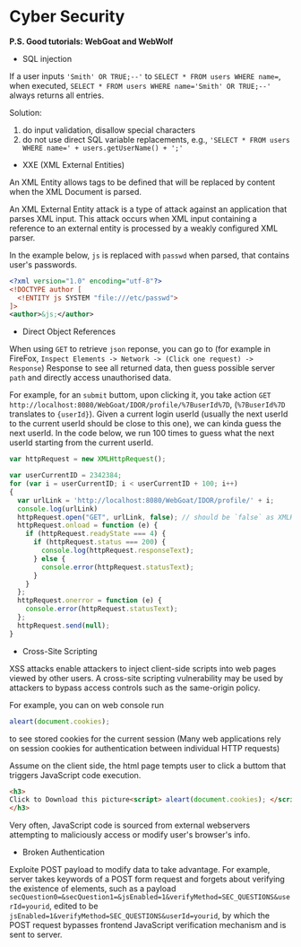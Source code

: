 # Cyber Security

**P.S. Good tutorials: WebGoat and WebWolf**

* SQL injection

If a user inputs `'Smith' OR TRUE;--'` to `SELECT * FROM users WHERE name=`, when executed, `SELECT * FROM users WHERE name='Smith' OR TRUE;--'` always returns all entries.

Solution: 
1. do input validation, disallow special characters
2. do not use direct SQL variable replacements, e.g., `'SELECT * FROM users WHERE name=' + users.getUserName() + ';'`

* XXE (XML External Entities)

An XML Entity allows tags to be defined that will be replaced by content when the XML Document is parsed.

An XML External Entity attack is a type of attack against an application that parses XML input. This attack occurs when XML input containing a reference to an external entity is processed by a weakly configured XML parser. 

In the example below, `js` is replaced with `passwd` when parsed, that contains user's passwords.
```xml
<?xml version="1.0" encoding="utf-8"?>
<!DOCTYPE author [
  <!ENTITY js SYSTEM "file:///etc/passwd">
]>
<author>&js;</author>
```

* Direct Object References

When using `GET` to retrieve `json` reponse, you can go to (for example in FireFox, `Inspect Elements -> Network -> (Click one request) -> Response`) Response to see all returned data, then guess possible server `path` and directly access unauthorised data.

For example, for an `submit` buttom, upon clicking it, you take action `GET http://localhost:8080/WebGoat/IDOR/profile/%7BuserId%7D`, (`%7BuserId%7D` translates to `{userId}`). Given a current login userId (usually the next userId to the current userId should be close to this one), we can kinda guess the next userId. In the code below, we run 100 times to guess what the next userId starting from the current userId.

```js
var httpRequest = new XMLHttpRequest();

var userCurrentID = 2342384;
for (var i = userCurrentID; i < userCurrentID + 100; i++)
{
  var urlLink = 'http://localhost:8080/WebGoat/IDOR/profile/' + i;
  console.log(urlLink)
  httpRequest.open("GET", urlLink, false); // should be `false` as XMLHttpRequest.open by default is async
  httpRequest.onload = function (e) {
    if (httpRequest.readyState === 4) {
      if (httpRequest.status === 200) {
        console.log(httpRequest.responseText);
      } else {
        console.error(httpRequest.statusText);
      }
    }
  };
  httpRequest.onerror = function (e) {
    console.error(httpRequest.statusText);
  };
  httpRequest.send(null); 
}
```

* Cross-Site Scripting 

XSS attacks enable attackers to inject client-side scripts into web pages viewed by other users. A cross-site scripting vulnerability may be used by attackers to bypass access controls such as the same-origin policy.

For example, you can on web console run
```js
aleart(document.cookies);
```
to see stored cookies for the current session (Many web applications rely on session cookies for authentication between individual HTTP requests)

Assume on the client side, the html page tempts user to click a buttom that triggers JavaScript code execution.
```html
<h3>
Click to Download this picture<script> aleart(document.cookies); </script>
</h3>
```

Very often, JavaScript code is sourced from external webservers attempting to maliciously access or modify user's browser's info. 

* Broken Authentication

Exploite POST payload to modify data to take advantage. For example, server takes keywords of a POST form request and forgets about verifying the existence of elements, such as a payload `secQuestion0=&secQuestion1=&jsEnabled=1&verifyMethod=SEC_QUESTIONS&userId=yourid`, edited to be `jsEnabled=1&verifyMethod=SEC_QUESTIONS&userId=yourid`, by which the POST request bypasses frontend JavaScript verification mechanism and is sent to server.